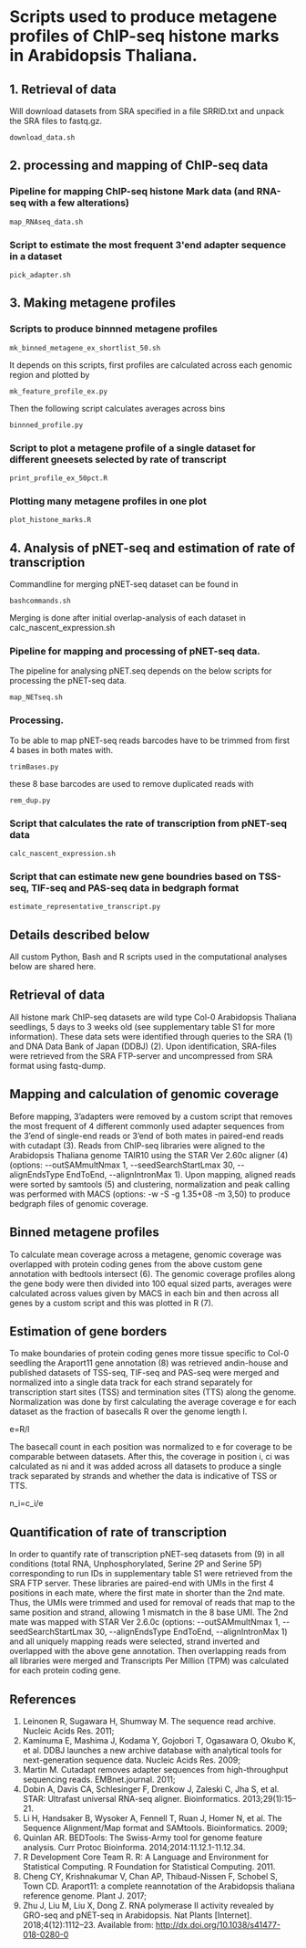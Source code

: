 # Scripts used to produce metagene profiles of ChIP-seq histone marks in Arabidopsis Thaliana.

## 1. Retrieval of data
Will download datasets from SRA specified in a file SRRID.txt and unpack the SRA files to fastq.gz.

    download_data.sh

## 2. processing and mapping of ChIP-seq data

### Pipeline for mapping ChIP-seq histone Mark data (and RNA-seq with a few alterations)

    map_RNAseq_data.sh

### Script to estimate the most frequent 3'end adapter sequence in a dataset

    pick_adapter.sh

## 3. Making metagene profiles

### Scripts to produce binnned metagene profiles

    mk_binned_metagene_ex_shortlist_50.sh
    
It depends on this scripts, first profiles are calculated across each genomic region and plotted by

    mk_feature_profile_ex.py
    
Then the following script calculates averages across bins

    binnned_profile.py

### Script to plot a metagene profile of a single dataset for different gneesets selected by rate of transcript

    print_profile_ex_50pct.R

### Plotting many metagene profiles in one plot

    plot_histone_marks.R

## 4. Analysis of pNET-seq and estimation of rate of transcription
Commandline for merging pNET-seq dataset can be found in 

    bashcommands.sh

Merging is done after initial overlap-analysis of each dataset in calc_nascent_expression.sh 
    
### Pipeline for mapping and processing of pNET-seq data.
The pipeline for analysing pNET.seq depends on the below scripts for processing the pNET-seq data.

    map_NETseq.sh

### Processing.
To be able to map pNET-seq reads barcodes have to be trimmed from first 4 bases in both mates with.

    trimBases.py
    
these 8 base barcodes are used to remove duplicated reads with
    
    rem_dup.py

### Script that calculates the rate of transcription from pNET-seq data

    calc_nascent_expression.sh

### Script that can estimate new gene boundries based on TSS-seq, TIF-seq and PAS-seq data in bedgraph format

    estimate_representative_transcript.py

## Details described below

All custom Python, Bash and R scripts used in the computational analyses below are shared here.

## Retrieval of data
All histone mark ChIP-seq datasets are wild type Col-0 Arabidopsis Thaliana seedlings, 5 days to 3 weeks old (see supplementary table S1 for more information). These data sets were identified through queries to the SRA (1) and DNA Data Bank of Japan (DDBJ) (2). Upon identification, SRA-files were retrieved from the SRA FTP-server and uncompressed from SRA format using fastq-dump.

## Mapping and calculation of genomic coverage
Before mapping, 3’adapters were removed by a custom script that removes the most frequent of 4 different commonly used adapter sequences from the 3’end of single-end reads or 3’end of both mates in paired-end reads with cutadapt (3). Reads from ChIP-seq libraries were aligned to the Arabidopsis Thaliana genome TAIR10 using the STAR Ver 2.60c aligner (4) (options: --outSAMmultNmax 1, --seedSearchStartLmax 30, --alignEndsType EndToEnd, --alignIntronMax 1). Upon mapping, aligned reads were sorted by samtools (5) and clustering, normalization and peak calling was performed with MACS (options: -w -S -g 1.35+08 -m 3,50) to produce bedgraph files of genomic coverage.

## Binned metagene profiles
To calculate mean coverage across a metagene, genomic coverage was overlapped with protein coding genes from the above custom gene annotation with bedtools intersect (6). The genomic coverage profiles along the gene body were then divided into 100 equal sized parts, averages were calculated across values given by MACS in each bin and then across all genes by a custom script and this was plotted in R (7).

## Estimation of gene borders
To make boundaries of protein coding genes more tissue specific to Col-0 seedling the Araport11 gene annotation (8) was retrieved andin-house and published datasets of TSS-seq, TIF-seq and PAS-seq were merged and normalized into a single data track for each strand separately for transcription start sites (TSS) and termination sites (TTS) along the genome. Normalization was done by first calculating the average coverage e for each dataset as the fraction of basecalls R over the genome length l.

e=R/l

The basecall count in each position was normalized to e for coverage to be comparable between datasets. After this, the coverage in position i, ci was calculated as ni and it was added across all datasets to produce a single track separated by strands and whether the data is indicative of TSS or TTS.

n_i=c_i/e

## Quantification of rate of transcription
In order to quantify rate of transcription pNET-seq datasets from (9) in all conditions (total RNA, Unphosphorylated, Serine 2P and Serine 5P) corresponding to run IDs in supplementary table S1 were retrieved from the SRA FTP server. These libraries are paired-end with UMIs in the first 4 positions in each mate, where the first mate in shorter than the 2nd mate. Thus, the UMIs were trimmed and used for removal of reads that map to the same position and strand, allowing 1 mismatch in the 8 base UMI. The 2nd mate was mapped with STAR Ver 2.6.0c (options: --outSAMmultNmax 1, --seedSearchStartLmax 30, --alignEndsType EndToEnd, --alignIntronMax 1) and all uniquely mapping reads were selected, strand inverted and overlapped with the above gene annotation. Then overlapping reads from all libraries were merged and Transcripts Per Million (TPM) was calculated for each protein coding gene. 

## References
1. 	Leinonen R, Sugawara H, Shumway M. The sequence read archive. Nucleic Acids Res. 2011; 
2. 	Kaminuma E, Mashima J, Kodama Y, Gojobori T, Ogasawara O, Okubo K, et al. DDBJ launches a new archive database with analytical tools for next-generation sequence data. Nucleic Acids Res. 2009; 
3. 	Martin M. Cutadapt removes adapter sequences from high-throughput sequencing reads. EMBnet.journal. 2011; 
4. 	Dobin A, Davis CA, Schlesinger F, Drenkow J, Zaleski C, Jha S, et al. STAR: Ultrafast universal RNA-seq aligner. Bioinformatics. 2013;29(1):15–21. 
5. 	Li H, Handsaker B, Wysoker A, Fennell T, Ruan J, Homer N, et al. The Sequence Alignment/Map format and SAMtools. Bioinformatics. 2009; 
6. 	Quinlan AR. BEDTools: The Swiss-Army tool for genome feature analysis. Curr Protoc Bioinforma. 2014;2014:11.12.1-11.12.34. 
7. 	R Development Core Team R. R: A Language and Environment for Statistical Computing. R Foundation for Statistical Computing. 2011. 
8. 	Cheng CY, Krishnakumar V, Chan AP, Thibaud-Nissen F, Schobel S, Town CD. Araport11: a complete reannotation of the Arabidopsis thaliana reference genome. Plant J. 2017; 
9. 	Zhu J, Liu M, Liu X, Dong Z. RNA polymerase II activity revealed by GRO-seq and pNET-seq in Arabidopsis. Nat Plants [Internet]. 2018;4(12):1112–23. Available from: http://dx.doi.org/10.1038/s41477-018-0280-0

